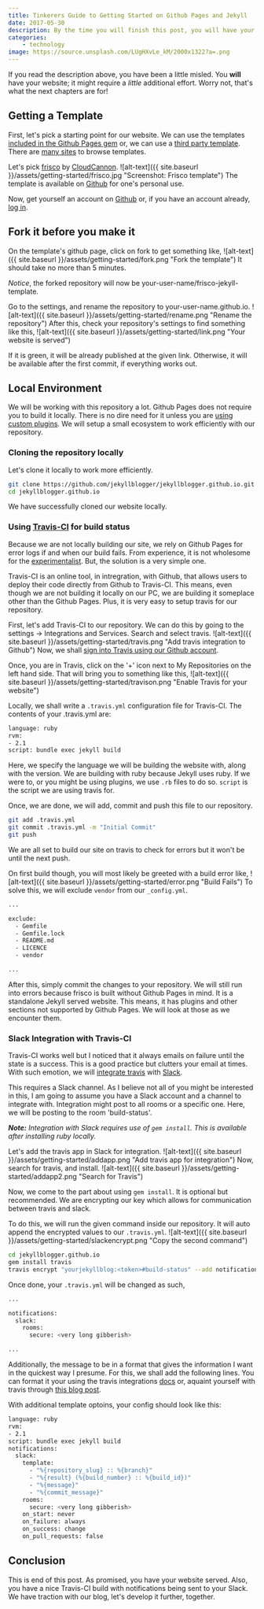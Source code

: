 ```yaml
---
title: Tinkerers Guide to Getting Started on Github Pages and Jekyll
date: 2017-05-30
description: By the time you will finish this post, you will have your own website
categories:
	- technology
image: https://source.unsplash.com/LUgHXvLe_kM/2000x1322?a=.png
---
```

If you read the description above, you have been a little misled. You __will__ have your website; it might require a _little_ additional effort. Worry not, that's what the next chapters are for!

## Getting a Template
First, let's pick a starting point for our website. We can use the templates [included in the Github Pages gem](https://pages.github.com/themes/) or, we can use a [third party template](https://drjekyllthemes.github.io). There are [many sites](http://lmgtfy.com/?q=jekyll+templates) to browse templates.

Let's pick [frisco](https://github.com/CloudCannon/frisco-jekyll-template) by [CloudCannon](http://cloudcannon.com).
![alt-text]({{ site.baseurl }}/assets/getting-started/frisco.jpg "Screenshot: Frisco template")
The template is available  on [Github](https://github.com/CloudCannon/frisco-jekyll-template) for one's personal use.

Now, get yourself an account on [Github](https://github.com/join) or, if you have an account already, [log in](https://github.com/login).

## Fork it before you make it
On the template's github page, click on fork to get something like,
![alt-text]({{ site.baseurl }}/assets/getting-started/fork.png "Fork the template")
It should take no more than 5 minutes.

_Notice_, the forked repository will now be your-user-name/frisco-jekyll-template.

Go to the settings, and rename the repository to your-user-name.github.io.
![alt-text]({{ site.baseurl }}/assets/getting-started/rename.png "Rename the repository")
After this, check your repository's settings to find something like this,
![alt-text]({{ site.baseurl }}/assets/getting-started/link.png "Your website is served")

If it is green, it will be already published at the given link. Otherwise, it will be available after the first commit, if everything works out.

## Local Environment
We will be working with this repository a lot. Github Pages does not require you to build it locally. There is no dire need for it unless you are [using custom plugins](https://blog.sorryapp.com/blogging-with-jekyll/2014/01/31/using-jekyll-plugins-on-github-pages.html). We will setup a small ecosystem to work efficiently with our repository.
### Cloning the repository locally
Let's clone it locally to work more efficiently.
```bash
git clone https://github.com/jekyllblogger/jekyllblogger.github.io.git
cd jekyllblogger.github.io
```
We have successfully cloned our website locally. 

### Using [Travis-CI](http://travis-ci.org) for build status
Because we are not locally building our site, we rely on Github Pages for error logs if and when our build fails. From experience, it is not wholesome for the [experimentalist](https://www.merriam-webster.com/dictionary/experimentalist). But, the solution is a very simple one. 

Travis-CI is an online tool, in intregration, with Github, that allows users to deploy their code directly from Github to Travis-CI. This means, even though we are not building it locally on our PC, we are building it someplace other than the Github Pages. Plus, it is very easy to setup travis for our repository.

First, let's add Travis-CI to our repository. We can do this by going to the settings -> Integrations and Services. Search and select travis.
![alt-text]({{ site.baseurl }}/assets/getting-started/travis.png "Add travis integration to Github")
Now, we shall [sign into Travis using our Github account](https://travis-ci.org/).

Once, you are in Travis, click on the '+' icon next to My Repositories on the left hand side. That will bring you to something like this,
![alt-text]({{ site.baseurl }}/assets/getting-started/travison.png "Enable Travis for your website")

Locally, we shall write a `.travis.yml` configuration file for Travis-CI. The contents of your .travis.yml are:
```bash
language: ruby
rvm:
- 2.1
script: bundle exec jekyll build
```
Here, we specify the language we will be building the website with, along with the version. We are building with ruby because Jekyll uses ruby. If we were to, or you might be using plugins, we use `.rb` files to do so. `script` is the script we are using travis for.

Once, we are done, we will add, commit and push this file to our repository.
```bash
git add .travis.yml
git commit .travis.yml -m "Initial Commit"
git push
```
We are all set to build our site on travis to check for errors but it won't be until the next push.

On first build though, you will most likely be greeted with a build error like,
![alt-text]({{ site.baseurl }}/assets/getting-started/error.png "Build Fails")
To solve this, we will exclude `vendor` from our `_config.yml`.
```bash
...

exclude:
  - Gemfile
  - Gemfile.lock
  - README.md
  - LICENCE
  - vendor

...
```
After this, simply commit the changes to your repository. We will still run into errors because frisco is built without Github Pages in mind. It is a standalone Jekyll served website. This means, it has plugins and other sections not supported by Github Pages. We will look at those as we encounter them.

### Slack Integration with Travis-CI
Travis-CI works well but I noticed that it always emails on failure until the state is a success. This is a good practice but clutters your email at times. With such emotion, we will [integrate travis](https://docs.travis-ci.com/user/notifications/#Configuring-slack-notifications) with [Slack](https://slack.com/).

This requires a Slack channel. As I believe not all of you might be interested in this, I am going to assume you have a Slack account and a channel to integrate with. Integration might post to all rooms or a specific one. Here, we will be posting to the room 'build-status'.

__*Note:*__ *Integration with Slack requires use of `gem install`. This is available after installing ruby locally.*

Let's add the travis app in Slack for integration.
![alt-text]({{ site.baseurl }}/assets/getting-started/addapp.png "Add travis app for integration")
Now, search for travis, and install.
![alt-text]({{ site.baseurl }}/assets/getting-started/addapp2.png "Search for Travis")

Now, we come to the part about using `gem install`. It is optional but recommended. We are encrypting our key which allows for communication between travis and slack.

To do this, we will run the given command inside our repository. It will auto append the encrypted values to our `.travis.yml`.
![alt-text]({{ site.baseurl }}/assets/getting-started/slackencrypt.png "Copy the second command")

```bash
cd jekyllblogger.github.io
gem install travis
travis encrypt "yourjekyllblog:<token>#build-status" --add notifications.slack.rooms -r jekyllblogger/jekyllblogger.github.io
```
Once done, your `.travis.yml` will be changed as such,
```bash
...

notifications:
  slack:
    rooms:
      secure: <very long gibberish>

...
```

Additionally, the message to be in a format that gives the information I want in the quickest way I presume. For this, we shall add the following lines. You can format it your using the travis integrations [docs](https://docs.travis-ci.com/user/notifications/#Customizing-slack-notifications) or, aquaint yourself with travis through [this blog post](http://blog.tgrrtt.com/exploring-the-travisci-configuration-file).

With additional template optoins, your config should look like this:
```bash
language: ruby
rvm:
- 2.1
script: bundle exec jekyll build
notifications:
  slack:
    template:
      - "%{repository_slug} :: %{branch}"
      - "%{result} (%{build_number} :: %{build_id})"
      - "%{message}"
      - "%{commit_message}"
    rooms:
      secure: <very long gibberish>
    on_start: never
    on_failure: always
    on_success: change
    on_pull_requests: false
```

## Conclusion
This is end of this post. As promised, you have your website served. Also, you have a nice Travis-CI build with notifications being sent to your Slack. 
We have traction with our blog, let's develop it further, together.
